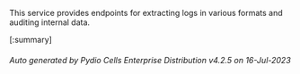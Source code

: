 






This service provides endpoints for extracting logs in various formats and auditing internal data.

[:summary]

###### Auto generated by Pydio Cells Enterprise Distribution v4.2.5 on 16-Jul-2023
